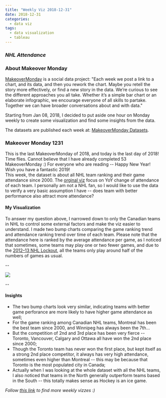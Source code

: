 ```yaml
---
title: "Weekly Viz 2018-12-31"
date: 2018-12-31
categories:
  - data viz
tags:
  - data visualization
  - tableau
---
```


### *NHL Attendance*


### About Makeover Monday

[MakeoverMonday](http://www.makeovermonday.co.uk/) is a social data project:
"Each week we post a link to a chart, and its data, and then you rework the chart.
Maybe you retell the story more effectively, or find a new story in the data.
We’re curious to see the different approaches you all take. Whether it’s a simple bar chart or an elaborate infographic, we encourage everyone of all skills to partake.
Together we can have broader conversations about and with data."

Starting from Jan 08, 2018, I decided to put aside one hour on Monday weekly to create some visualization and find some insights from the data.

The datasets are published each week at: [MakeoverMonday Datasets](http://www.makeovermonday.co.uk/data/).

### Makeover Monday 1231

This is the last MakeoverMonday of 2018,  and today is the last day of 2018! Time flies. Cannot believe that I have already completed 53 MakeoverMonday :) For everyone who are reading -- Happy New Year! Wish you have a fantastic 2019!  
This week, the dataset is about all NHL team ranking and their game attendance since 2000. The [orginal viz](https://nhltoseattle.com/2013/02/10/nhl-attendance-through-feb-9th/#prettyPhoto) focus on YoY change of attendance of each team. I personally am not a NHL fan, so I would like to use the data to verify a very basic assumption I have -- does team with better performance also attract more attendance?  

#### My Visualization

To answer my question above, I narrowed down to only the Canadian teams in NHL to control some external factors and make the viz easier to understand. I made two bump charts comparing the game ranking trend and attendance ranking trend over time of each team. Please note that the attendance here is ranked by the average attendance per game, as I noticed that sometimes, some teams may play one or two fewer games, and due to the [2012–13 NHL Lockout](https://en.wikipedia.org/wiki/2012–13_NHL_lockout), all the teams only play around half of the numbers of games as usual.


--  
<div class='tableauPlaceholder' id='viz1546288914265' style='position: relative'>
<noscript><a href='#'>
  <img alt=' ' src='https:&#47;&#47;public.tableau.com&#47;static&#47;images&#47;Ma&#47;MakeOverMonday1231&#47;CanadianNFLTeams&#47;1_rss.png' style='border: none' />
</a></noscript>
<object class='tableauViz'  style='display:none;'>
  <param name='host_url' value='https%3A%2F%2Fpublic.tableau.com%2F' />
  <param name='embed_code_version' value='3' />
  <param name='site_root' value='' />
  <param name='name' value='MakeOverMonday1231&#47;CanadianNFLTeams' />
  <param name='tabs' value='no' />
  <param name='toolbar' value='yes' />
  <param name='static_image' value='https:&#47;&#47;public.tableau.com&#47;static&#47;images&#47;Ma&#47;MakeOverMonday1231&#47;CanadianNFLTeams&#47;1.png' />
  <param name='animate_transition' value='yes' />
  <param name='display_static_image' value='yes' />
  <param name='display_spinner' value='yes' />
  <param name='display_overlay' value='yes' />
  <param name='display_count' value='yes' />
  <param name='filter' value='publish=yes' />
</object></div>              
<script type='text/javascript'>            
  var divElement = document.getElementById('viz1546288914265');       
  var vizElement = divElement.getElementsByTagName('object')[0];        
  vizElement.style.width='800px';vizElement.style.height='827px';        
  var scriptElement = document.createElement('script');                  
  scriptElement.src = 'https://public.tableau.com/javascripts/api/viz_v1.js'; 
  vizElement.parentNode.insertBefore(scriptElement, vizElement);                
</script>  


--  

#### Insights
* The two bump charts look very similar, indicating teams with better game perforance are more likely to have higher game attendance as well;  
* For the game ranking among Canadian NHL teams, Montreal has been the best team since 2000, and Winnipeg has always been the 7th...  
* But the competition of 2nd and 3rd place has been very fierce -- Toronto, Vancouver, Calgary and Ottawa all have won the 2nd place since 2000;  
* Though the Toronto team has never won the first place, but kept itself as a strong 2nd place competitor, it always has very high attendance, sometimes even higher than Montreal -- this may be because that Toronto is the most populated city in Canada;  
* Actually when I was looking at the whole dataset with all the NHL teams, I also noticed that teams in the North generally outperform teams based in the South -- this totally makes sense as Hockey is an ice game.  



*Follow [this link](https://yudong-94.github.io/personal-website/project/MakeOverMonday2018/) to find more weekly vizzes :)*